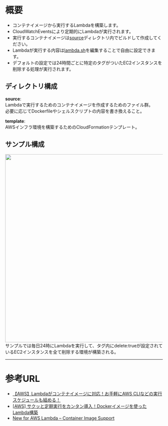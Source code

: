 # 概要
- コンテナイメージから実行するLambdaを構築します。
- CloudWatchEventsにより定期的にLambdaが実行されます。
- 実行するコンテナイメージは[source](source/)ディレクトリ内でビルドして作成してください。
- Lambdaが実行する内容は[lambda.sh](source/lambda.sh)を編集することで自由に設定できます。
- デフォルトの設定では24時間ごとに特定のタグがついたEC2インスタンスを削除する処理が実行されます。

## ディレクトリ構成
**source**:<br>
Lambdaで実行するためのコンテナイメージを作成するためのファイル群。<br>
必要に応じてDockerfileやシェルスクリプトの内容を書き換えること。

**template**:<br>
AWSインフラ環境を構築するためのCloudFormationテンプレート。<br>

## サンプル構成
<img src="https://noname.work/wp-content/uploads/2021/06/%E8%A7%A3%E8%AA%AC-1024x611.png" width="600">
サンプルでは毎日24時にLambdaを実行して、タグ内にdelete:trueが設定されているEC2インスタンスを全て削除する環境が構築される。

***
# 参考URL
- [【AWS】Lambdaがコンテナイメージに対応！お手軽にAWS CLIなどの実行スケジュールも組める！](https://noname.work/2612.html)
- [[AWS] サクッと定期実行をカンタン導入！Dockerイメージを使ったLambda構築](https://noname.work/3028.html)
- [New for AWS Lambda – Container Image Support](https://aws.amazon.com/jp/blogs/aws/new-for-aws-lambda-container-image-support/)
